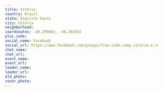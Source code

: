 ```yaml
---
title: Vitória
country: Brazil
state: Espírito Santo
city: Vitória
neighborhood: 
coordinates: -20.299683, -40.301633
plus_code:
social_name: Facebook
social_url: https://www.facebook.com/groups/free.code.camp.vitoria.e.regiao.metropolitana.es
chat_name:
chat_url:
event_name:
event_url:
leader_name:
leader_url:
old_photo: 
cover_photo:
---
```

